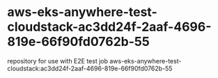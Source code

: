 # aws-eks-anywhere-test-cloudstack-ac3dd24f-2aaf-4696-819e-66f90fd0762b-55
repository for use with E2E test job aws-eks-anywhere-test-cloudstack:ac3dd24f-2aaf-4696-819e-66f90fd0762b-55
